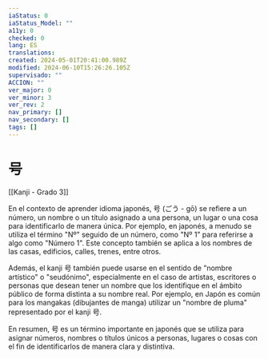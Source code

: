 ```yaml
---
iaStatus: 0
iaStatus_Model: ""
a11y: 0
checked: 0
lang: ES
translations: 
created: 2024-05-01T20:41:00.989Z
modified: 2024-06-10T15:26:26.105Z
supervisado: ""
ACCION: ""
ver_major: 0
ver_minor: 3
ver_rev: 2
nav_primary: []
nav_secondary: []
tags: []
---
```

# 号

[[Kanji - Grado 3]]

En el contexto de aprender idioma japonés, 号 (ごう - gō) se refiere a un número, un nombre o un título asignado a una persona, un lugar o una cosa para identificarlo de manera única. Por ejemplo, en japonés, a menudo se utiliza el término "Nº" seguido de un número, como "Nº 1" para referirse a algo como "Número 1". Este concepto también se aplica a los nombres de las casas, edificios, calles, trenes, entre otros.

Además, el kanji 号 también puede usarse en el sentido de "nombre artístico" o "seudónimo", especialmente en el caso de artistas, escritores o personas que desean tener un nombre que los identifique en el ámbito público de forma distinta a su nombre real. Por ejemplo, en Japón es común para los mangakas (dibujantes de manga) utilizar un "nombre de pluma" representado por el kanji 号.

En resumen, 号 es un término importante en japonés que se utiliza para asignar números, nombres o títulos únicos a personas, lugares o cosas con el fin de identificarlos de manera clara y distintiva.
